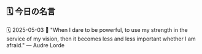 ## 🗓️ 今日の名言

<!--START_SECTION:quote-->
🗓️ 2025-05-03
💬 "When I dare to be powerful, to use my strength in the service of my vision, then it becomes less and less important whether I am afraid." — Audre Lorde
<!--END_SECTION:quote-->

